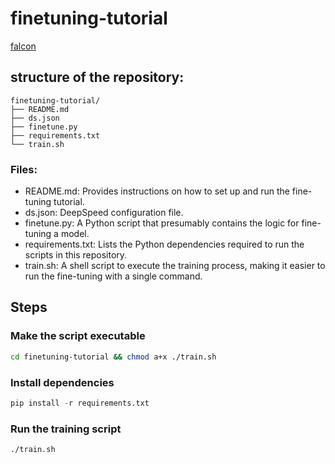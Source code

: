 # finetuning-tutorial

[falcon](./decompile.webp)
## structure of the repository:
```
finetuning-tutorial/
├── README.md
├── ds.json
├── finetune.py
├── requirements.txt
└── train.sh
```
### Files:

* README.md: Provides instructions on how to set up and run the fine-tuning tutorial.
* ds.json: DeepSpeed configuration file.
* finetune.py: A Python script that presumably contains the logic for fine-tuning a model.
* requirements.txt: Lists the Python dependencies required to run the scripts in this repository.
* train.sh: A shell script to execute the training process, making it easier to run the fine-tuning with a single command.
## Steps

### Make the script executable
```bash
cd finetuning-tutorial && chmod a+x ./train.sh
```

### Install dependencies
```python
pip install -r requirements.txt
```

### Run the training script
```bash
./train.sh
```
